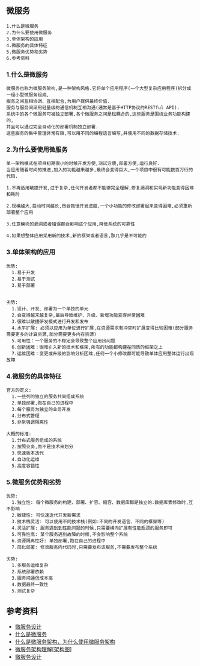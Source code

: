## 微服务
```
1.什么是微服务
2.为什么要使用微服务
3.单体架构的应用
4.微服务的具体特征
5.微服务优势和劣势
6.参考资料
```

### 1.什么是微服务
```
微服务也称为微服务架构,是一种架构风格.它将单个应用程序(一个大型复杂应用程序)拆分成一组小型微服务组成,
服务之间互相协调、互相配合,为用户提供最终价值.
服务与服务间采用轻量级的通信机制互相沟通(通常是基于HTTP协议的RESTful API).
系统中的各个微服务可被独立部署,各个微服务之间是松耦合的,这些服务是围绕业务功能构建的,
并且可以通过完全自动化的部署机制独立部署.
这些服务的集中管理非常有限,可以用不同的编程语言编写,并使用不同的数据存储技术.
```

### 2.为什么要使用微服务
```
单一架构模式在项目初期很小的时候开发方便,测试方便,部署方便,运行良好.
当应用随着时间的推进,加入的功能越来越多,最终会变得巨大,一个项目中很有可能数百万行的代码.

1.不再适用敏捷开发,过于复杂,任何开发者都不能够完全理解,修复漏洞和实现新功能变得困难和耗时

2.规模越大,启动时间越长,然会拖慢开发进度,一个小功能的修改部署起来变得困难,必须重新部署整个应用

3.任意模块的漏洞或者错误都会影响这个应用,降低系统的可靠性

4.如果想整体应用采用新的技术,新的框架或者语言,那几乎是不可能的
```


### 3.单体架构的应用
```
优势:
  1.易于开发
  2.易于测试
  3.易于部署


劣势:
  1.设计、开发、部署为一个单独的单元
  2.会变得越来越复杂,最后导致维护、升级、新增功能变得异常困难
  3.很难以敏捷研发模式进行开发和发布
  4.水平扩展: 必须以应用为单位进行扩展,在资源需求有冲突时扩展变得比较困难(部分服务需要更多的计算资源,部分需要更多内存资源)
  5.可用性：一个服务的不稳定会导致整个应用出问题
  6.创新困难：很难引入新的技术和框架,所有的功能都构建在同质的框架之上
  7.运维困难：变更或升级的影响分析困难,任何一个小修改都可能导致单体应用整体运行出现故障
```


### 4.微服务的具体特征
```
官方的定义:
  1.一些列的独立的服务共同组成系统
  2.单独部署,跑在自己的进程中
  3.每个服务为独立的业务开发
  4.分布式管理
  5.非常强调隔离性

大概的标准:
  1.分布式服务组成的系统
  2.按照业务,而不是技术来划分
  3.快速版本迭代
  4.自动化运维
  5.高度容错性
```


### 5.微服务优势和劣势
```
优势:
  1.独立性: 每个微服务的构建、部署、扩容、缩容、数据库都是独立的.数据库表修改时,互不影响
  2.敏捷性: 可快速迭代开发新需求
  3.技术栈灵活: 可以使用不同技术栈(例如:不同的开发语言、不同的框架等)
  4.灵活扩展: 服务遇到到性能问题的时候,只需要横向扩展有性能瓶颈的服务即可
  5.可靠性高: 某个服务遇到故障的时候,不会影响整个系统
  6.资源隔离性好: 单独部署,跑在自己的进程中
  7.简化部署: 修改服务内代码时,只需要发布该服务,不需要发布整个系统

劣势:
  1.多服务运维复杂
  2.系统部署依赖
  3.服务间通信成本高
  4.数据最终一致性
  5.测试复杂
```

## 参考资料

- [微服务设计](http://kriszhang.com/building-mircoservice/#%E4%BB%80%E4%B9%88%E6%98%AF%E5%BE%AE%E6%9C%8D%E5%8A%A1)
- [什么是微服务](https://www.itcodemonkey.com/article/1914.html)
- [什么是微服务架构，为什么使用微服务架构](https://www.cnblogs.com/hongxf1990/p/6491014.html)
- [微服务架构理解[架构图]](https://blog.csdn.net/bcqtt/article/details/79649296)
- [微服务设计](https://www.processon.com/mindmap/5d1e12fae4b0316252cfc60b)